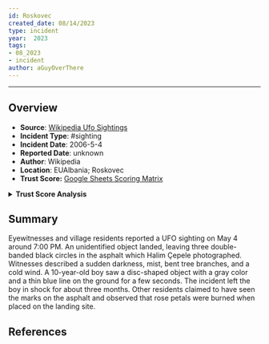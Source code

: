 ```yaml
---
id: Roskovec
created_date: 08/14/2023
type: incident
year:  2023
tags:
- 08_2023
- incident
author: aGuyOverThere
---
```


----

## Overview

- **Source**: [Wikipedia Ufo Sightings](https://en.wikipedia.org/wiki/List_of_reported_UFO_sightings)
- **Incident Type**: #sighting
- **Incident Date**: 2006-5-4
- **Reported Date**: unknown
- **Author**: Wikipedia
- **Location**: E​UAlbania; Roskovec
- **Trust Score:** [Google Sheets Scoring Matrix](https://docs.google.com/spreadsheets/d/1CUarxE7P1cPwgWXwJzzeWnZGm1c6Wp2Ttazdt3VPM_s/edit?usp=sharing)

<details>
<summary><b>Trust Score Analysis</b></summary>
<IMG src="https://publish-01.obsidian.md/access/1c31a6f93f82a49b0a9eb31193d6cdec/_images/" alt="Trust Score"/>
</details>

## Summary

Eyewitnesses and village residents reported a UFO sighting on May 4 around 7:00 PM. An unidentified object landed, leaving three double-banded black circles in the asphalt which Halim Çepele photographed. Witnesses described a sudden darkness, mist, bent tree branches, and a cold wind. A 10-year-old boy saw a disc-shaped object with a gray color and a thin blue line on the ground for a few seconds. The incident left the boy in shock for about three months. Other residents claimed to have seen the marks on the asphalt and observed that rose petals were burned when placed on the landing site.

## References
